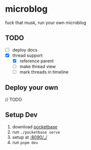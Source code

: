 # microblog

fuck that musk, run your own microblog

## TODO

- [ ] deploy docs
- [x] thread support
   - [x] reference parent
   - [ ] make thread view
   - [ ] mark threads in timeline

## Deploy your own

// TODO

## Setup Dev

1. download [pocketbase](https://pocketbase.io/docs/)
1. run `./pocketbase serve`
1. setup at [:8090/_/](http://127.0.0.1:8090/_/?installer#)
1. run `pnpm dev`
